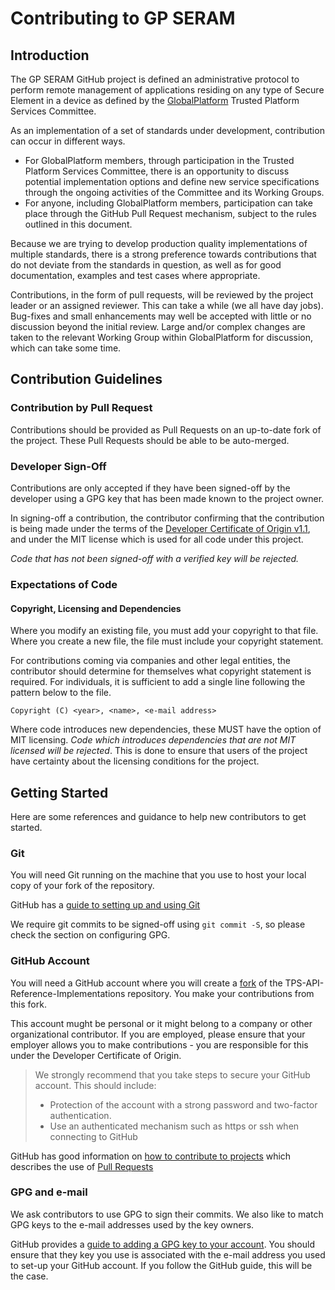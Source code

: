 # Contributing to GP SERAM

## Introduction

The GP SERAM GitHub project is defined an administrative protocol to perform remote management of applications
residing on any type of Secure Element in a device as defined by the [GlobalPlatform](https://globalplatform.org)
Trusted Platform Services Committee.

As an implementation of a set of standards under development, contribution can occur in different ways.

- For GlobalPlatform members, through participation in the Trusted Platform Services Committee, there is an
  opportunity to discuss potential implementation options and define new service specifications through the
  ongoing activities of the Committee and its Working Groups.
- For anyone, including GlobalPlatform members, participation can take place through the GitHub Pull Request
  mechanism, subject to the rules outlined in this document.

Because we are trying to develop production quality implementations of multiple standards, there is a strong
preference towards contributions that do not deviate from the standards in question, as well as for good
documentation, examples and test cases where appropriate.

Contributions, in the form of pull requests, will be reviewed by the project leader or an assigned reviewer. This
can take a while (we all have day jobs). Bug-fixes and small enhancements may well be accepted with little or no
discussion beyond the initial review. Large and/or complex changes are taken to the relevant Working Group within
GlobalPlatform for discussion, which can take some time.

## Contribution Guidelines

### Contribution by Pull Request

Contributions should be provided as Pull Requests on an up-to-date fork of the project. These Pull Requests should
be able to be auto-merged.

### Developer Sign-Off

Contributions are only accepted if they have been signed-off by the developer using a GPG key that has been made
known to the project owner.

In signing-off a contribution, the contributor confirming that the contribution is being made under the terms of the
[Developer Certificate of Origin v1.1](https://developercertificate.org), and under the MIT license which is used for
all code under this project.

*Code that has not been signed-off with a verified key will be rejected.*

### Expectations of Code

#### Copyright, Licensing and Dependencies

Where you modify an existing file, you must add your copyright to that file. Where you create a new file, the
file must include your copyright statement.

For contributions coming via companies and other legal entities, the contributor should determine for themselves what
copyright statement is required. For individuals, it is sufficient to add a single line following the pattern below to
the file. 

```
Copyright (C) <year>, <name>, <e-mail address>
```

Where code introduces new dependencies, these MUST have the option of MIT licensing. *Code which introduces
dependencies that are not MIT licensed will be rejected*. This is done to ensure that users of the project have
certainty about the licensing conditions for the project.

## Getting Started

Here are some references and guidance to help new contributors to get started.

### Git

You will need Git running on the machine that you use to host your local copy of your fork of the repository.

GitHub has a [guide to setting up and using Git](https://docs.github.com/en/get-started/quickstart/set-up-git)

We require git commits to be signed-off using `git commit -S`, so please check the section on configuring GPG.

### GitHub Account

You will need a GitHub account where you will create a [fork](https://docs.github.com/en/get-started/quickstart/fork-a-repo) of 
the TPS-API-Reference-Implementations repository. You make your contributions from this fork.

This account mught be personal or it might belong to a company or other organizational contributor. If you are
employed, please ensure that your employer allows you to make contributions - you are responsible for this under
the Developer Certificate of Origin.

> We strongly recommend that you take steps to secure your GitHub account. This should include:
> 
> - Protection of the account with a strong password and two-factor authentication.
> - Use an authenticated mechanism such as https or ssh when connecting to GitHub

GitHub has good information on [how to contribute to projects](https://docs.github.com/en/get-started/quickstart/contributing-to-projects)
which describes the use of [Pull Requests](https://docs.github.com/en/get-started/quickstart/contributing-to-projects#making-a-pull-request)

### GPG and e-mail

We ask contributors to use GPG to sign their commits. We also like to match GPG keys to the e-mail addresses used
by the key owners.

GitHub provides a [guide to adding a GPG key to your account](https://docs.github.com/en/authentication/managing-commit-signature-verification/adding-a-gpg-key-to-your-github-account).
You should ensure that they key you use is associated with the e-mail address you used to set-up your GitHub account.
If you follow the GitHub guide, this will be the case.
